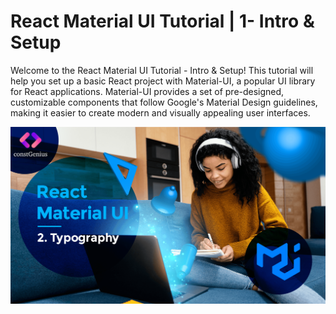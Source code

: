 # React Material UI Tutorial | 1- Intro & Setup

Welcome to the React Material UI Tutorial - Intro & Setup! This tutorial will help you set up a basic React project with Material-UI, a popular UI library for React applications. Material-UI provides a set of pre-designed, customizable components that follow Google's Material Design guidelines, making it easier to create modern and visually appealing user interfaces.

![Tutorial 1](public/MaterialUI2.png)
